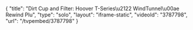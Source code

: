 {
    "title": "Dirt Cup and Filter: Hoover T-Series\u2122 WindTunnel\u00ae Rewind Plu",
    "type": "solo",
    "layout": "iframe-static",
    "videoId": "3787798",
    "url": "\/tvpembed\/3787798"
}